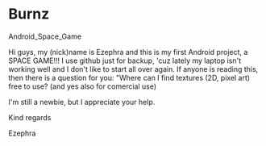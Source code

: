 # Burnz
Android_Space_Game

Hi guys, my (nick)name is Ezephra and this is my first Android project, a SPACE GAME!!!
I use github just for backup, 'cuz lately my laptop isn't working well and I don't like to start all over again.
If anyone is reading this, then there is a question for you: "Where can I find textures (2D, pixel art) free to use? (and yes also for comercial use)

I'm still a newbie, but I appreciate your help.

Kind regards

Ezephra
